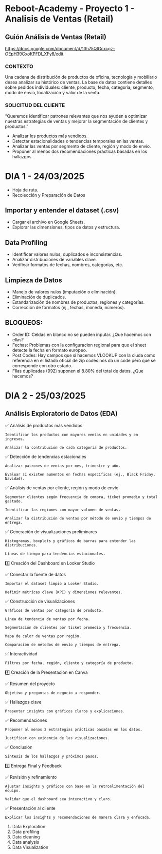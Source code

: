 # Reboot-Academy - Proyecto 1 - Analisis de Ventas (Retail)

## Guión Análisis de Ventas (Retail)

https://docs.google.com/document/d/13h75QlGcxcgz-OEpH39CxoKPFDl_XFy8/edit

### CONTEXTO
Una cadena de distribución de productos de oficina, tecnología y mobiliario desea analizar su histórico de ventas. La base de datos contiene detalles sobre pedidos individuales: cliente, producto, fecha, categoría, segmento, modo de envío, localización y valor de la venta.

### SOLICITUD DEL CLIENTE

“Queremos identificar patrones relevantes que nos ayuden a optimizar nuestras estrategias de ventas y mejorar la segmentación de clientes y productos.”

- Analizar los productos más vendidos.
- Detectar estacionalidades o tendencias temporales en las ventas.
- Analizar las ventas por segmento de cliente, región y modo de envío.
- Proponer al menos dos recomendaciones prácticas basadas en los hallazgos.

# DIA 1 - 24/03/2025

- Hoja de ruta.
- Recolección y Preparación de Datos

## Importar y entender el dataset (.csv)

- Cargar el archivo en Google Sheets.
- Explorar las dimensiones, tipos de datos y estructura.

## Data Profiling

- Identificar valores nulos, duplicados e inconsistencias.
- Analizar distribuciones de variables clave.
- Verificar formatos de fechas, nombres, categorías, etc.

## Limpieza de Datos

- Manejo de valores nulos (imputación o eliminación).
- Eliminación de duplicados.
- Estandarización de nombres de productos, regiones y categorías.
- Corrección de formatos (ej., fechas, moneda, números).

## BLOQUEOS:
- Order ID: Celdas en blanco no se pueden inputar. ¿Que hacemos con ellas?
- Fechas: Problemas con la configuracion regional para que el sheet detecte la fecha en formato europeo.
- Post Codes: Hay campos que si hacemos VLOOKUP con la ciuda como referencia en el listado oficial de zip codes nos da un code pero que se corresponde con otro estado.
- FIlas duplicadas (992) suponen el 8.80% del total de datos. ¿Que hacemos?
 
# DIA 2 - 25/03/2025

## Análisis Exploratorio de Datos (EDA)

✅ Análisis de productos más vendidos

    Identificar los productos con mayores ventas en unidades y en ingresos.

    Analizar la contribución de cada categoría de productos.

✅ Detección de tendencias estacionales

    Analizar patrones de ventas por mes, trimestre y año.

    Evaluar si existen aumentos en fechas específicas (ej., Black Friday, Navidad).

✅ Análisis de ventas por cliente, región y modo de envío

    Segmentar clientes según frecuencia de compra, ticket promedio y total gastado.

    Identificar las regiones con mayor volumen de ventas.

    Analizar la distribución de ventas por método de envío y tiempos de entrega.

✅ Generación de visualizaciones preliminares

    Histogramas, boxplots y gráficos de barras para entender las distribuciones.

    Líneas de tiempo para tendencias estacionales.

3️⃣ Creación del Dashboard en Looker Studio

✅ Conectar la fuente de datos

    Importar el dataset limpio a Looker Studio.

    Definir métricas clave (KPI) y dimensiones relevantes.

✅ Construcción de visualizaciones

    Gráficos de ventas por categoría de producto.

    Línea de tendencia de ventas por fecha.

    Segmentación de clientes por ticket promedio y frecuencia.

    Mapa de calor de ventas por región.

    Comparación de métodos de envío y tiempos de entrega.

✅ Interactividad

    Filtros por fecha, región, cliente y categoría de producto.

4️⃣ Creación de la Presentación en Canva

✅ Resumen del proyecto

    Objetivo y preguntas de negocio a responder.

✅ Hallazgos clave

    Presentar insights con gráficos claros y explicaciones.

✅ Recomendaciones

    Proponer al menos 2 estrategias prácticas basadas en los datos.

    Justificar con evidencia de las visualizaciones.

✅ Conclusión

    Síntesis de los hallazgos y próximos pasos.

5️⃣ Entrega Final y Feedback

✅ Revisión y refinamiento

    Ajustar insights y gráficos con base en la retroalimentación del equipo.

    Validar que el dashboard sea interactivo y claro.

✅ Presentación al cliente

    Explicar los insights y recomendaciones de manera clara y enfocada.



1. Data Exploration
2. Data  profiling
3. Data cleaning
4. Data analysis
5. Data Visualization
